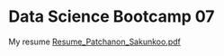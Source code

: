 # Data Science Bootcamp 07

My resume 
[Resume_Patchanon_Sakunkoo.pdf](https://github.com/lenglenk/datasciencebootcamp_projects/files/12462726/Resume_Patchanon_Sakunkoo.pdf)
